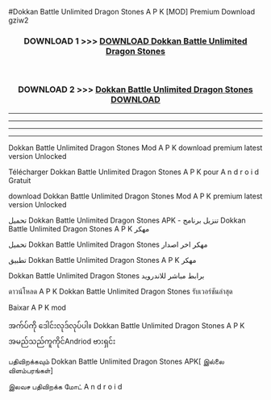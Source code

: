 #Dokkan Battle Unlimited Dragon Stones  A P K [MOD] Premium Download gziw2



<div align="center">

<h3>DOWNLOAD 1 >>> <a href="https://teeasianyam.web.app?sq=Dokkan Battle Unlimited Dragon Stones ">DOWNLOAD Dokkan Battle Unlimited Dragon Stones  </a></h3><br>

<h3>DOWNLOAD 2 >>> <a href="https://teeasianyam.web.app?sq=Dokkan Battle Unlimited Dragon Stones  ">Dokkan Battle Unlimited Dragon Stones   DOWNLOAD </a></h3>

</div>


----------------------------------------------------------

----------------------------------------------------------

----------------------------------------------------------

----------------------------------------------------------


Dokkan Battle Unlimited Dragon Stones   Mod A P K download premium latest version Unlocked

Télécharger Dokkan Battle Unlimited Dragon Stones   A P K pour A n d r o i d Gratuit

download Dokkan Battle Unlimited Dragon Stones   Mod A P K premium latest version Unlocked

تحميل Dokkan Battle Unlimited Dragon Stones   APK - تنزيل برنامج Dokkan Battle Unlimited Dragon Stones   A P K مهكر

تحميل Dokkan Battle Unlimited Dragon Stones   مهكر اخر اصدار

تطبيق Dokkan Battle Unlimited Dragon Stones   A P K مهكر

Dokkan Battle Unlimited Dragon Stones   برابط مباشر للاندرويد

ดาวน์โหลด A P K Dokkan Battle Unlimited Dragon Stones   รับเวอร์ชันล่าสุด

Baixar A P K mod

အက်ပ်ကို ဒေါင်းလုဒ်လုပ်ပါ။ Dokkan Battle Unlimited Dragon Stones   A P K အမည်သည်ကူကိုင်Andriod ဗားရှင်း

பதிவிறக்கவும் Dokkan Battle Unlimited Dragon Stones   APK[ இல்லை விளம்பரங்கள்] 
 
இலவச பதிவிறக்க மோட் A n d r o i d



